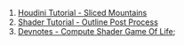 1.  [Houdini Tutorial - Sliced Mountains](./tutorials/sliced-mountains.html)
2.  [Shader Tutorial - Outline Post Process](./tutorials/simple-outline-post-process.html)
3.  [Devnotes - Compute Shader Game Of Life](./devlogs/compute-game-of-life.html);
